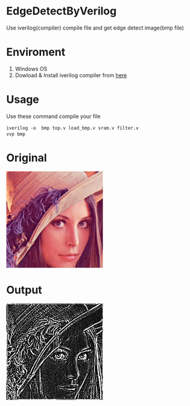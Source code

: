 # EdgeDetectByVerilog

Use iverilog(compiler) compile file and get edge detect image(bmp file)

# Enviroment
1. Windows OS
2. Dowload & Install iverilog compiler from [here](http://bleyer.org/icarus/)

# Usage
Use these command compile your file
```
iverilog -o  bmp top.v load_bmp.v sram.v filter.v
vvp bmp
```

# Original
![Original](https://raw.githubusercontent.com/Austinsuyoyo/EdgeDetectByVerilog/master/src/lena_256x256.bmp)

# Output
![Original](https://raw.githubusercontent.com/Austinsuyoyo/EdgeDetectByVerilog/master/img/lena_output.bmp)
